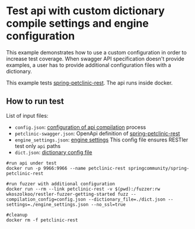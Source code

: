 # Test api with custom dictionary compile settings and engine configuration

This example demonstrates how to use a custom configuration in order to increase test coverage.
When swagger API specification doesn't provide examples, a user has to provide additional configuration files with a dictionary.

This example tests [spring-petclinic-rest](https://github.com/spring-petclinic/spring-petclinic-rest). 
The api runs inside docker. 

## How to run test

List of input files:
- `config.json`: [configuration of api compilation](https://github.com/microsoft/restler-fuzzer/blob/main/docs/user-guide/CompilerConfig.md) process
- `petclinic-swagger.json`: OpenApi definition of [spring-petclinic-rest](https://github.com/spring-petclinic/spring-petclinic-rest)
- `engine_settings.json`: [engine settings](https://github.com/microsoft/restler-fuzzer/blob/main/docs/user-guide/SettingsFile.md)
This config file ensures RESTler test only `api` paths 
- `dict.json`: [dictionary config file](https://github.com/microsoft/restler-fuzzer/blob/main/docs/user-guide/FuzzingDictionary.md)

```shell script
#run api under test
docker run -p 9966:9966 --name petclinic-rest springcommunity/spring-petclinic-rest

#run fuzzer with additional configuration
docker run --rm --link petclinic-rest -v $(pwd):/fuzzer:rw wkoszolkoo/restler-fuzzer-getting-started fuzz --compilation_config=config.json --dictionary_file=./dict.json --settings=./engine_settings.json --no_ssl=true

#cleanup
docker rm -f petclinic-rest
```
 
